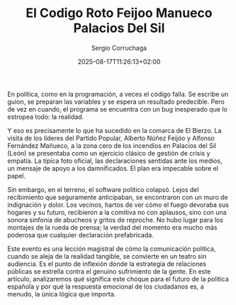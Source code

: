 ﻿---
title: "El Codigo Roto Feijoo Manueco Palacios Del Sil"
date: 2025-08-17T11:26:13+02:00
draft: false
description: "Análisis del choque entre la estrategia política y la realidad ciudadana tras la visita de Feijóo y Mañueco a los incendios de León"
slug: "el-codigo-roto-feijoo-manueco-palacios-del-sil"
tags: ["política", "análisis", "actualidad"]
categories: ["Análisis Político"]
author: "Sergio Corruchaga"
image: "/images/posts/el-codigo-roto-feijoo-manueco-palacios-del-sil.jpg"
keywords: ["política", "análisis", "el codigo roto feijoo manueco palacios del sil"]

# SEO y Redes Sociales
ogTitle: "El Codigo Roto Feijoo Manueco Palacios Del Sil"
ogDescription: "[Descripción para redes sociales - máximo 200 caracteres]"
ogImage: "/images/posts/el-codigo-roto-feijoo-manueco-palacios-del-sil-social.jpg"
twitterCard: "summary_large_image"

# Configuración del artículo
readingTime: "5 minutos de lectura"
featured: false
weight: 1
---

En política, como en la programación, a veces el código falla. Se escribe un guion, se preparan las variables y se espera un resultado predecible. Pero de vez en cuando, el programa se encuentra con un bug inesperado que lo estropea todo: la realidad.

Y eso es precisamente lo que ha sucedido en la comarca de El Bierzo. La visita de los líderes del Partido Popular, Alberto Núñez Feijóo y Alfonso Fernández Mañueco, a la zona cero de los incendios en Palacios del Sil (León) se presentaba como un ejercicio clásico de gestión de crisis y empatía. La típica foto oficial, las declaraciones sentidas ante los medios, un mensaje de apoyo a los damnificados. El plan era impecable sobre el papel.

Sin embargo, en el terreno, el software político colapsó. Lejos del recibimiento que seguramente anticipaban, se encontraron con un muro de indignación y dolor. Los vecinos, hartos de ver cómo el fuego devoraba sus hogares y su futuro, recibieron a la comitiva no con aplausos, sino con una sonora sinfonía de abucheos y gritos de reproche. No hubo lugar para los montajes de la rueda de prensa; la verdad del momento era mucho más poderosa que cualquier declaración prefabricada.

Este evento es una lección magistral de cómo la comunicación política, cuando se aleja de la realidad tangible, se convierte en un teatro sin audiencia. Es el punto de inflexión donde la estrategia de relaciones públicas se estrella contra el genuino sufrimiento de la gente. En este artículo, analizaremos qué significa este choque para el futuro de la política española y por qué la respuesta emocional de los ciudadanos es, a menudo, la única lógica que importa.